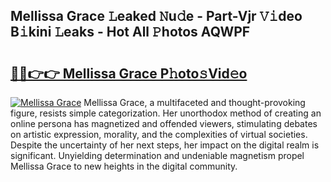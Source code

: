 ## Mellissa Grace 𝙻eaked 𝙽u𝚍e - Part-Vjr 𝚅𝚒deo B𝚒kini 𝙻eaks - Hot All 𝙿hotos AQWPF

# <h2><a href="http://ld5t4p.urlbe.top/?page=Mellissa+Grace">🔗🔗👉👉 Mellissa Grace P𝚑oto𝚜Vid𝚎o</a></h2>

[![Mellissa Grace](https://i.imgur.com/eBuTRDB.gif)](http://ld5t4p.urlbe.top/?page=Mellissa+Grace)
Mellissa Grace, a multifaceted and thought-provoking figure, resists simple categorization. Her unorthodox method of creating an online persona has magnetized and offended viewers, stimulating debates on artistic expression, morality, and the complexities of virtual societies. Despite the uncertainty of her next steps, her impact on the digital realm is significant. Unyielding determination and undeniable magnetism propel Mellissa Grace to new heights in the digital community.
